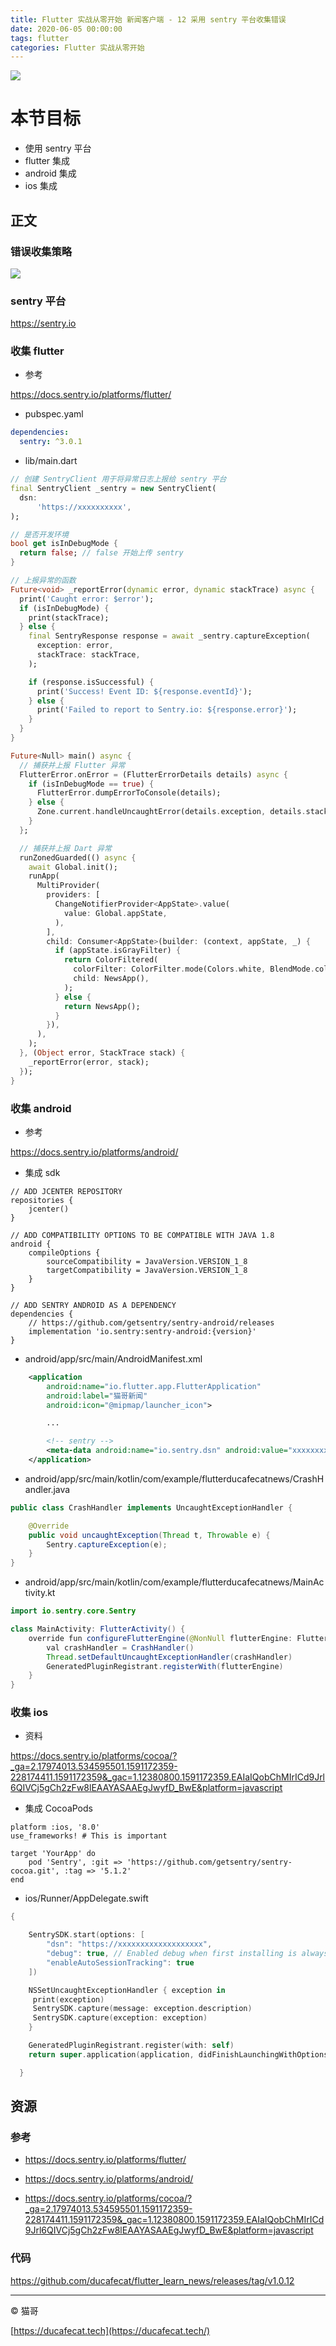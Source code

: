 ```yaml
---
title: Flutter 实战从零开始 新闻客户端 - 12 采用 sentry 平台收集错误
date: 2020-06-05 00:00:00
tags: flutter
categories: Flutter 实战从零开始
---
```


![](bg.jpg)

# 本节目标

- 使用 sentry 平台
- flutter 集成
- android 集成
- ios 集成

## 正文

### 错误收集策略

![](flutter-error.png)

### sentry 平台

https://sentry.io

### 收集 flutter

- 参考

https://docs.sentry.io/platforms/flutter/

- pubspec.yaml

```yaml
dependencies:
  sentry: ^3.0.1
```

- lib/main.dart

```dart
// 创建 SentryClient 用于将异常日志上报给 sentry 平台
final SentryClient _sentry = new SentryClient(
  dsn:
      'https://xxxxxxxxxx',
);

// 是否开发环境
bool get isInDebugMode {
  return false; // false 开始上传 sentry
}

// 上报异常的函数
Future<void> _reportError(dynamic error, dynamic stackTrace) async {
  print('Caught error: $error');
  if (isInDebugMode) {
    print(stackTrace);
  } else {
    final SentryResponse response = await _sentry.captureException(
      exception: error,
      stackTrace: stackTrace,
    );

    if (response.isSuccessful) {
      print('Success! Event ID: ${response.eventId}');
    } else {
      print('Failed to report to Sentry.io: ${response.error}');
    }
  }
}

Future<Null> main() async {
  // 捕获并上报 Flutter 异常
  FlutterError.onError = (FlutterErrorDetails details) async {
    if (isInDebugMode == true) {
      FlutterError.dumpErrorToConsole(details);
    } else {
      Zone.current.handleUncaughtError(details.exception, details.stack);
    }
  };

  // 捕获并上报 Dart 异常
  runZonedGuarded(() async {
    await Global.init();
    runApp(
      MultiProvider(
        providers: [
          ChangeNotifierProvider<AppState>.value(
            value: Global.appState,
          ),
        ],
        child: Consumer<AppState>(builder: (context, appState, _) {
          if (appState.isGrayFilter) {
            return ColorFiltered(
              colorFilter: ColorFilter.mode(Colors.white, BlendMode.color),
              child: NewsApp(),
            );
          } else {
            return NewsApp();
          }
        }),
      ),
    );
  }, (Object error, StackTrace stack) {
    _reportError(error, stack);
  });
}
```

### 收集 android

- 参考

https://docs.sentry.io/platforms/android/

- 集成 sdk

```
// ADD JCENTER REPOSITORY
repositories {
    jcenter()
}

// ADD COMPATIBILITY OPTIONS TO BE COMPATIBLE WITH JAVA 1.8
android {
    compileOptions {
        sourceCompatibility = JavaVersion.VERSION_1_8
        targetCompatibility = JavaVersion.VERSION_1_8
    }
}

// ADD SENTRY ANDROID AS A DEPENDENCY
dependencies {
    // https://github.com/getsentry/sentry-android/releases
    implementation 'io.sentry:sentry-android:{version}'
}
```

- android/app/src/main/AndroidManifest.xml

```xml
    <application
        android:name="io.flutter.app.FlutterApplication"
        android:label="猫哥新闻"
        android:icon="@mipmap/launcher_icon">

        ...

        <!-- sentry -->
        <meta-data android:name="io.sentry.dsn" android:value="xxxxxxxxxxxxxxxxx" />
    </application>
```

- android/app/src/main/kotlin/com/example/flutterducafecatnews/CrashHandler.java

```java
public class CrashHandler implements UncaughtExceptionHandler {

    @Override
    public void uncaughtException(Thread t, Throwable e) {
        Sentry.captureException(e);
    }
}
```

- android/app/src/main/kotlin/com/example/flutterducafecatnews/MainActivity.kt

```java
import io.sentry.core.Sentry

class MainActivity: FlutterActivity() {
    override fun configureFlutterEngine(@NonNull flutterEngine: FlutterEngine) {
        val crashHandler = CrashHandler()
        Thread.setDefaultUncaughtExceptionHandler(crashHandler)
        GeneratedPluginRegistrant.registerWith(flutterEngine)
    }
}
```

### 收集 ios

- 资料

https://docs.sentry.io/platforms/cocoa/?_ga=2.17974013.534595501.1591172359-228174411.1591172359&_gac=1.12380800.1591172359.EAIaIQobChMIrICd9Jrl6QIVCj5gCh2zFw8lEAAYASAAEgJwyfD_BwE&platform=javascript

- 集成 CocoaPods

```
platform :ios, '8.0'
use_frameworks! # This is important

target 'YourApp' do
    pod 'Sentry', :git => 'https://github.com/getsentry/sentry-cocoa.git', :tag => '5.1.2'
end
```

- ios/Runner/AppDelegate.swift

```swift
{

    SentrySDK.start(options: [
        "dsn": "https://xxxxxxxxxxxxxxxxxxx",
        "debug": true, // Enabled debug when first installing is always helpful
        "enableAutoSessionTracking": true
    ])

    NSSetUncaughtExceptionHandler { exception in
     print(exception)
     SentrySDK.capture(message: exception.description)
     SentrySDK.capture(exception: exception)
    }

    GeneratedPluginRegistrant.register(with: self)
    return super.application(application, didFinishLaunchingWithOptions: launchOptions)

  }
```

## 资源

### 参考

- https://docs.sentry.io/platforms/flutter/

- https://docs.sentry.io/platforms/android/

- https://docs.sentry.io/platforms/cocoa/?_ga=2.17974013.534595501.1591172359-228174411.1591172359&_gac=1.12380800.1591172359.EAIaIQobChMIrICd9Jrl6QIVCj5gCh2zFw8lEAAYASAAEgJwyfD_BwE&platform=javascript

### 代码

https://github.com/ducafecat/flutter_learn_news/releases/tag/v1.0.12

---

© 猫哥

[https://ducafecat.tech](https://ducafecat.tech/)
